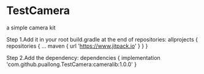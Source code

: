 # TestCamera
a simple camera kit

Step 1.Add it in your root build.gradle at the end of repositories:
allprojects {
		repositories {
			...
			maven { url 'https://www.jitpack.io' }
		}
	}
  
Step 2.Add the dependency:
  	dependencies {
	        implementation 'com.github.puallong.TestCamera:cameralib:1.0.0'
	}
